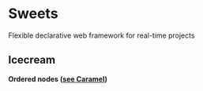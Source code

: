 # Sweets
Flexible declarative web framework for real-time projects

## Icecream
**Ordered nodes ([see Caramel](http://github.com/swts/caramel))**
